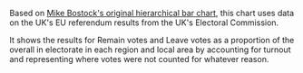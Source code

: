 Based on [Mike Bostock's original hierarchical bar chart](https://bl.ocks.org/mbostock/1283663), this chart uses data on the UK's EU referendum results from the UK's Electoral Commission.

It shows the results for Remain votes and Leave votes as a proportion of the overall in electorate in each region and local area by accounting for turnout and representing where votes were not counted for whatever reason.